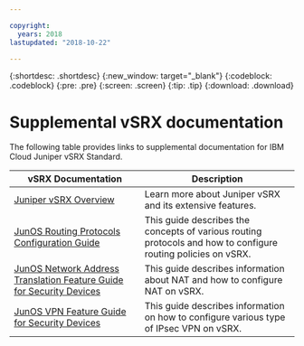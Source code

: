 ```yaml
---

copyright:
  years: 2018
lastupdated: "2018-10-22"

---
```


{:shortdesc: .shortdesc}
{:new_window: target="_blank"}
{:codeblock: .codeblock}
{:pre: .pre}
{:screen: .screen}
{:tip: .tip}
{:download: .download}

# Supplemental vSRX documentation
The following table provides links to supplemental documentation for IBM Cloud Juniper vSRX Standard.

vSRX Documentation  | Description
------------- | -------------  
[Juniper vSRX Overview](https://www.juniper.net/us/en/products-services/security/srx-series/vsrx/)  | Learn more about Juniper vSRX and its extensive features.
[JunOS Routing Protocols Configuration Guide](https://www.juniper.net/documentation/en_US/junos11.4/information-products/topic-collections/config-guide-routing/config-guide-routing.pdf)  | This guide describes the concepts of various routing protocols and how to configure routing policies on vSRX.
[JunOS Network Address Translation Feature Guide for Security Devices](https://www.juniper.net/documentation/en_US/junos/information-products/pathway-pages/security/security-nat.pdf)  | This guide describes information about NAT and how to configure NAT on vSRX.
[JunOS VPN Feature Guide for Security Devices ](https://www.juniper.net/documentation/en_US/junos/information-products/pathway-pages/security/security-vpn-ipsec.pdf)  | This guide describes information on how to configure various type of IPsec VPN on vSRX.
